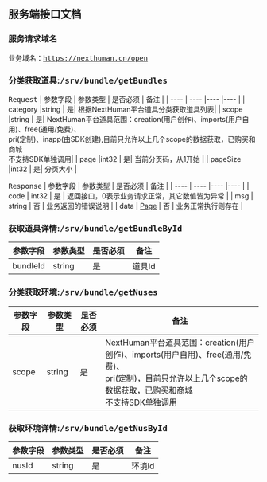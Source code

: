 ## 服务端接口文档

### 服务请求域名

<kbd>业务域名：https://nexthuman.cn/open</kbd>

### 分类获取道具:<kbd>/srv/bundle/getBundles</kbd>
<kbd>Request</kbd>
| 参数字段 | 参数类型     | 是否必须    | 备注 |
|  ----   | ----  |----  |----  |
| category |string | 是| 根据NextHuman平台道具分类获取道具列表|
| scope |string | 是| NextHuman平台道具范围：creation(用户创作)、imports(用户自用)、free(通用/免费)、<br/>pri(定制)、inapp(由SDK创建),目前只允许以上几个scope的数据获取，已购买和商城<br/>不支持SDK单独调用|
| page |int32 | 是| 当前分页码，从1开始 |
| pageSize |int32 | 是| 分页大小 |

<kbd>Response</kbd>
| 参数字段 | 参数类型     | 是否必须    | 备注 |
|  ----   | ----  |----  |----  |
| code | int32     | 是    | 返回接口，0表示业务请求正常，其它数值皆为异常 |
| msg  | string     | 否    | 业务返回的错误说明 |
| data | [Page](page.md)[<Bundle>](bundle.md) | 否    | 业务正常执行则存在 |



### 获取道具详情:<kbd>/srv/bundle/getBundleById</kbd>

| 参数字段 | 参数类型 | 是否必须 | 备注 |
|  ----   | ----  |----  |----  |
| bundleId | string | 是 | 道具Id|

### 分类获取环境:<kbd>/srv/bundle/getNuses</kbd>

| 参数字段 | 参数类型 | 是否必须 | 备注 |
|  ----   | ----  |----  |----  |
| scope | string | 是| NextHuman平台道具范围：creation(用户创作)、imports(用户自用)、free(通用/免费)、<br/>pri(定制)，目前只允许以上几个scope的数据获取，已购买和商城<br/>不支持SDK单独调用|

### 获取环境详情:<kbd>/srv/bundle/getNusById</kbd>

| 参数字段 | 参数类型 | 是否必须 | 备注 |
|  ----   | ----  |----  |----  |
| nusId |string | 是| 环境Id |

